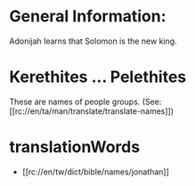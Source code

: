 # General Information:

Adonijah learns that Solomon is the new king.

# Kerethites ... Pelethites

These are names of people groups. (See: [[rc://en/ta/man/translate/translate-names]])

# translationWords

* [[rc://en/tw/dict/bible/names/jonathan]]